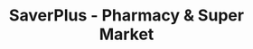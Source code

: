 ---
title: "SaverPlus - Pharmacy & Super Market"
url: /karachi/saverplus-pharmacy-and-super-market/
shop: supermarket
---